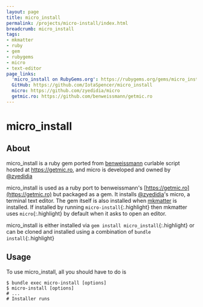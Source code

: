 ```yaml
---
layout: page
title: micro_install
permalink: /projects/micro-install/index.html
breadcrumb: micro_install
tags:
- mkmatter
- ruby
- gem
- rubygems
- micro
- text-editor
page_links:
  'micro_install on RubyGems.org': https://rubygems.org/gems/micro_install
  GitHub: https://github.com/IotaSpencer/micro_install
  micro: https://github.com/zyedidia/micro
  getmic.ro: https://github.com/benweissmann/getmic.ro
---
```

# micro_install

## About

micro_install is a ruby gem ported from [benweissmann](https://github.com/benweissmann) curlable script hosted at https://getmic.ro, and micro is developed and owned by [@zyedidia](https://github.com/zyedidia)

micro_install is used as a ruby port to benweissmann's [https://getmic.ro](https://getmic.ro) but packaged as a gem.
It installs [@zyedidia](https://github.com/zyedidia)'s micro, a terminal text editor.
The gem itself is also installed when [mkmatter](https://iotaspencer.me/projects/mkmatter) is installed.
If installed by running `micro-install`{:.highlight} then mkmatter uses `micro`{:.highlight} by default when it asks to open an editor.

micro_install is either installed via `gem install micro_install`{:.highlight} or can be cloned
 and installed using a combination of `bundle install`{:.highlight}

## Usage

To use micro_install, all you should have to do is

```shell
$ bundle exec micro-install [options]
$ micro-install [options]
# ...
# Installer runs
```
